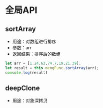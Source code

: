 # 全局API
## sortArray
* 用途：对数组进行排序
* 参数：arr
* 返回结果：排序后的数组

```js
let arr = [1,24,63,74,7,19,21,39];
let result = this.mengFunc.sortArray(arr);
console.log(result)
```

## deepClone
* 用途：对象深拷贝
